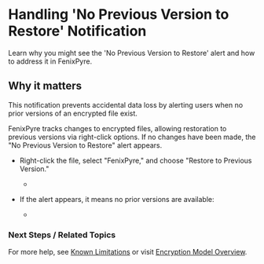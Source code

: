# Handling 'No Previous Version to Restore' Notification

Learn why you might see the 'No Previous Version to Restore' alert and how to address it in FenixPyre.


## Why it matters
This notification prevents accidental data loss by alerting users when no prior versions of an encrypted file exist.

FenixPyre tracks changes to encrypted files, allowing restoration to previous versions via right-click options. If no changes have been made, the "No Previous Version to Restore" alert appears.

- Right-click the file, select "FenixPyre," and choose "Restore to Previous Version."
  - <!-- IMG: ./media/09-troubleshooting-and-faq/restore-option.png | Alt: Context menu showing FenixPyre restore option -->

- If the alert appears, it means no prior versions are available:
  - <!-- IMG: ./media/09-troubleshooting-and-faq/no-version-alert.png | Alt: No previous version alert dialog -->

### Next Steps / Related Topics
For more help, see [Known Limitations](/09-troubleshooting-and-faq/known-limitations.md) or visit [Encryption Model Overview](/02-core-concepts/encryption-model.md).
